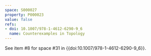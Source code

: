 ```yaml
---
space: S000027
property: P000023
value: false
refs:
- doi: 10.1007/978-1-4612-6290-9_6
  name: Counterexamples in Topology
---
```


See item #8 for space #31 in {{doi:10.1007/978-1-4612-6290-9_6}}.
